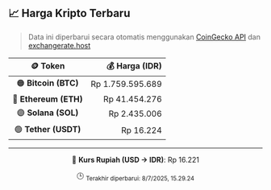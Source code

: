 

<!-- HARGA_KRIPTO -->
## 📈 Harga Kripto Terbaru

> Data ini diperbarui secara otomatis menggunakan [CoinGecko API](https://www.coingecko.com/) dan [exchangerate.host](https://exchangerate.host/)

<div align="center">

| 🪙 Token | 💰 Harga (IDR) |
|:------:|---------------:|
| 🟠 **Bitcoin (BTC)**   | Rp 1.759.595.689 |
| 🔵 **Ethereum (ETH)**  | Rp 41.454.276 |
| 🟣 **Solana (SOL)**    | Rp 2.435.006 |
| 🟢 **Tether (USDT)**   | Rp 16.224 |

---

💱 **Kurs Rupiah (USD → IDR)**: Rp 16.221

🕒 <sub>Terakhir diperbarui: 8/7/2025, 15.29.24</sub>

</div>
<!-- /HARGA_KRIPTO -->